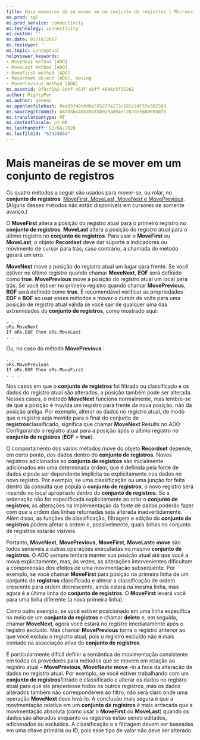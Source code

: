 ```yaml
---
title: Mais maneiras de se mover em um conjunto de registros | Microsoft Docs
ms.prod: sql
ms.prod_service: connectivity
ms.technology: connectivity
ms.custom: ''
ms.date: 01/19/2017
ms.reviewer: ''
ms.topic: conceptual
helpviewer_keywords:
- MoveNext method [ADO]
- MoveLast method [ADO]
- MoveFirst method [ADO]
- Recordset object [ADO], moving
- MovePrevious method [ADO]
ms.assetid: 9f8cf1b2-3def-453f-a0ff-4646c5f15262
author: MightyPen
ms.author: genemi
ms.openlocfilehash: 0ea83f40c6d6e595277a173c181c24f33e382393
ms.sourcegitcommit: b87d36c46b39af8b929ad94ec707dee8800950f5
ms.translationtype: MT
ms.contentlocale: pt-BR
ms.lasthandoff: 02/08/2020
ms.locfileid: "67924884"
---
```

# <a name="more-ways-to-move-in-a-recordset"></a>Mais maneiras de se mover em um conjunto de registros
Os quatro métodos a seguir são usados para mover-se, ou rolar, no **conjunto de registros**: [MoveFirst, MoveLast, MoveNext e MovePrevious](../../../ado/reference/ado-api/movefirst-movelast-movenext-and-moveprevious-methods-ado.md). (Alguns desses métodos não estão disponíveis em cursores de somente avanço.)  
  
 O **MoveFirst** altera a posição do registro atual para o primeiro registro no **conjunto de registros**. **MoveLast** altera a posição do registro atual para o último registro no **conjunto de registros**. Para usar o **MoveFirst** ou **MoveLast**, o objeto **Recordset** deve dar suporte a indicadores ou movimento de cursor para trás; caso contrário, a chamada do método gerará um erro.  
  
 **MoveNext** move a posição do registro atual um lugar para frente. Se você estiver no último registro quando chamar **MoveNext**, **EOF** será definido como **true**. **MovePrevious** move a posição do registro atual um local para trás. Se você estiver no primeiro registro quando chamar **MovePrevious**, **BOF** será definido como **true**. É recomendável verificar as propriedades **EOF** e **BOF** ao usar esses métodos e mover o cursor de volta para uma posição de registro atual válida se você sair de qualquer uma das extremidades do **conjunto de registros**, como mostrado aqui:  
  
```  
. . .  
oRs.MoveNext  
If oRs.EOF Then oRs.MoveLast  
. . .   
```  
  
 Ou, no caso do método **MovePrevious** :  
  
```  
. . .   
oRs.MovePrevious  
If oRs.BOF Then oRs.MoveFirst  
. . .  
```  
  
 Nos casos em que o **conjunto de registros** foi filtrado ou classificado e os dados do registro atual são alterados, a posição também pode ser alterada. Nesses casos, o método **MoveNext** funciona normalmente, mas lembre-se de que a posição é movida um registro para frente da nova posição, não da posição antiga. Por exemplo, alterar os dados no registro atual, de modo que o registro seja movido para o final do conjunto de **registros**classificado, significa que chamar **MoveNext** Results no ADO Configurando o registro atual para a posição após o último registro no **conjunto de registros** (**EOF** = **true**).  
  
 O comportamento dos vários métodos move do objeto **Recordset** depende, em certo ponto, dos dados dentro do **conjunto de registros**. Novos registros adicionados ao **conjunto de registros** são inicialmente adicionados em uma determinada ordem, que é definida pela fonte de dados e pode ser dependente implícita ou explicitamente nos dados no novo registro. Por exemplo, se uma classificação ou uma junção for feita dentro da consulta que popula o **conjunto de registros**, o novo registro será inserido no local apropriado dentro do **conjunto de registros**. Se a ordenação não for especificada explicitamente ao criar o **conjunto de registros**, as alterações na implementação da fonte de dados poderão fazer com que a ordem das linhas retornadas seja alterada inadvertidamente. Além disso, as funções de classificação, filtragem e edição do **conjunto de registros** podem afetar a ordem e, possivelmente, quais linhas no conjunto de registros estarão visíveis.  
  
 Portanto, **MoveNext**, **MovePrevious**, **MoveFirst**, **MoveLast**e **move** são todos sensíveis a outras operações executadas no mesmo **conjunto de registros**. O ADO sempre tentará manter sua posição atual até que você a mova explicitamente, mas, às vezes, as alterações intervenientes dificultam a compreensão dos efeitos de uma movimentação subsequente. Por exemplo, se você chamar **MoveFirst** para posição na primeira linha de um conjunto de **registros** classificado e alterar a classificação de ordem crescente para ordem decrescente, ainda estará na mesma linha, mas agora é a última linha do **conjunto de registros**. O **MoveFirst** levará você para uma linha diferente (a nova primeira linha).  
  
 Como outro exemplo, se você estiver posicionado em uma linha específica no meio de um **conjunto de registros** e chamar **delete** e, em seguida, chamar **MoveNext**, agora você estará no registro imediatamente após o registro excluído. Mas chamar **MovePrevious** torna o registro anterior ao que você excluiu o registro atual, pois o registro excluído não é mais contado na associação ativa do **conjunto de registros**.  
  
 É particularmente difícil definir a semântica de movimentação consistente em todos os provedores para métodos que se movem em relação ao registro atual – **MovePrevious**, **MoveNext**e **move** -in a face da alteração de dados no registro atual. Por exemplo, se você estiver trabalhando com um **conjunto de registros**filtrado e classificado e alterar os dados no registro atual para que ele precedesse todos os outros registros, mas os dados alterados também não corresponderem ao filtro, não será claro onde uma operação **MoveNext** deve levá-lo. A conclusão mais segura é que a movimentação relativa em um **conjunto de registros** é mais arriscada que a movimentação absoluta (como usar o **MoveFirst** ou **MoveLast**) quando os dados são alterados enquanto os registros estão sendo editados, adicionados ou excluídos. A classificação e a filtragem devem ser baseadas em uma chave primária ou ID, pois esse tipo de valor não deve ser alterado.
